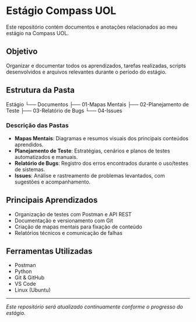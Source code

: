 # Estágio Compass UOL

Este repositório contém documentos e anotações relacionados ao meu estágio na Compass UOL.

## Objetivo

Organizar e documentar todos os aprendizados, tarefas realizadas, scripts desenvolvidos e arquivos relevantes durante o período do estágio.

##  Estrutura da Pasta

Estágio
└── Documentos
├── 01-Mapas Mentais
├── 02-Planejamento de Teste
├── 03-Relatório de Bugs
└── 04-Issues



### Descrição das Pastas

- **Mapas Mentais**: Diagramas e resumos visuais dos principais conteúdos aprendidos.
- **Planejamento de Teste**: Estratégias, cenários e planos de testes automatizados e manuais.
- **Relatório de Bugs**: Registro dos erros encontrados durante o uso/testes de sistemas.
- **Issues**: Análise e rastreamento de problemas levantados, com sugestões e acompanhamento.

## Principais Aprendizados

- Organização de testes com Postman e API REST
- Documentação e versionamento com Git
- Criação de mapas mentais para fixação de conteúdo
- Relatórios técnicos e comunicação de falhas

## Ferramentas Utilizadas

- Postman  
- Python  
- Git & GitHub  
- VS Code  
- Linux (Ubuntu)

---

*Este repositório será atualizado continuamente conforme o progresso do estágio.*
